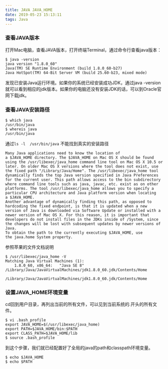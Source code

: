 ```yaml
---
title: JAVA JAVA_HOME
date: 2019-05-23 15:13:11
tags: Java
---
```


### 查看JAVA版本

打开Mac电脑，查看JAVA版本，打开终端Terminal，通过命令行查看java版本：

```shell
$ java -version
java version "1.8.0_60"
Java(TM) SE Runtime Environment (build 1.8.0_60-b27)
Java HotSpot(TM) 64-Bit Server VM (build 25.60-b23, mixed mode)
```

发现已安装Java运行环境。如果你的系统已经安装成功JDK，通过java -version就可以看到相应的jdk版本。如果你的电脑还没有安装JDK的话，可以到Oracle官网下载jdk。

### 查看JAVA安装路径

```shell
$ which java
/usr/bin/java
$ whereis java
/usr/bin/java
```

通过`ls -l  /usr/bin/java` 不能找到真实的安装路径

```text
Many Java applications need to know the location of a $JAVA_HOME directory. The $JAVA_HOME on Mac OS X should be found using the /usr/libexec/java_home command line tool on Mac OS X 10.5 or later. On older Mac OS X versions where the tool does not exist, use the fixed path "/Library/Java/Home". The /usr/libexec/java_home tool dynamically finds the top Java version specified in Java Preferences for the current user. This path allows access to the bin subdirectory where command line tools such as java, javac, etc. exist as on other platforms. The tool /usr/libexec/java_home allows you to specify a particular CPU architecture and Java platform version when locating a $JAVA_HOME.
Another advantage of dynamically finding this path, as opposed to hardcoding the fixed endpoint, is that it is updated when a new version of Java is downloaded via Software Update or installed with a newer version of Mac OS X. For this reason, it is important that developers do not install files in the JDKs inside of /System, since the changes will be lost with subsequent updates by newer versions of Java.
To obtain the path to the currently executing $JAVA_HOME, use the java.home System property.
```

参照苹果的文件文档说明
```shell
$ /usr/libexec/java_home -V
Matching Java Virtual Machines (1):
    1.8.0_60, x86_64:	"Java SE 8"	/Library/Java/JavaVirtualMachines/jdk1.8.0_60.jdk/Contents/Home

/Library/Java/JavaVirtualMachines/jdk1.8.0_60.jdk/Contents/Home
```

### 设置JAVA_HOME环境变量

cd回到用户目录，再列出当前的所有文件，可以见到当前系统的.开头的所有文件。
```shell
$ vi .bash_profile
export JAVA_HOME=$(/usr/libexec/java_home)
export PATH=$JAVA_HOME/bin:$PATH
export CLASS_PATH=$JAVA_HOME/lib
$ source .bash_profile
```

到这个步骤，我们就已经配置好了全局的java的path和classpath环境变量。
```shell
$ echo $JAVA_HOME
$ echo $PATH
```
